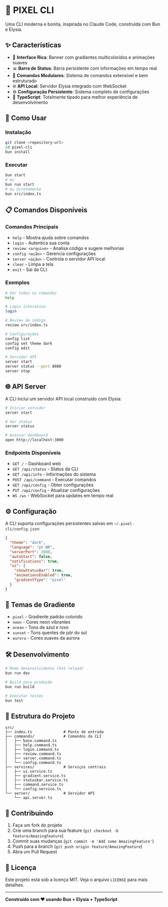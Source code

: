 # 🚀 PIXEL CLI

Uma CLI moderna e bonita, inspirada no Claude Code, construída com Bun e Elysia.

## ✨ Características

- 🎨 **Interface Rica**: Banner com gradientes multicoloridos e animações suaves
- 📊 **Barra de Status**: Barra persistente com informações em tempo real
- 🔧 **Comandos Modulares**: Sistema de comandos extensível e bem estruturado
- 🌐 **API Local**: Servidor Elysia integrado com WebSocket
- ⚙️ **Configuração Persistente**: Sistema completo de configurações
- 🎯 **TypeScript**: Totalmente tipado para melhor experiência de desenvolvimento

## 🚀 Como Usar

### Instalação

```bash
git clone <repository-url>
cd pixel-cli
bun install
```

### Executar

```bash
bun start
# ou
bun run start
# ou diretamente
bun src/index.ts
```

## 📋 Comandos Disponíveis

### Comandos Principais

- `help` - Mostra ajuda sobre comandos
- `login` - Autentica sua conta
- `review <arquivo>` - Analisa código e sugere melhorias
- `config <ação>` - Gerencia configurações
- `server <ação>` - Controla o servidor API local
- `clear` - Limpa a tela
- `exit` - Sai da CLI

### Exemplos

```bash
# Ver todos os comandos
help

# Login interativo
login

# Review de código
review src/index.ts

# Configurações
config list
config set theme dark
config edit

# Servidor API
server start
server status --port 8080
server stop
```

## 🌐 API Server

A CLI inclui um servidor API local construído com Elysia:

```bash
# Iniciar servidor
server start

# Ver status
server status

# Acessar dashboard
open http://localhost:3000
```

### Endpoints Disponíveis

- `GET /` - Dashboard web
- `GET /api/status` - Status da CLI
- `GET /api/info` - Informações do sistema
- `POST /api/command` - Executar comandos
- `GET /api/config` - Obter configurações
- `PUT /api/config` - Atualizar configurações
- `WS /ws` - WebSocket para updates em tempo real

## ⚙️ Configuração

A CLI suporta configurações persistentes salvas em `~/.pixel-cli/config.json`:

```json
{
  "theme": "dark",
  "language": "pt-BR",
  "serverPort": 3000,
  "autoStart": false,
  "notifications": true,
  "ui": {
    "showStatusBar": true,
    "animationsEnabled": true,
    "gradientType": "pixel"
  }
}
```

## 🎨 Temas de Gradiente

- `pixel` - Gradiente padrão colorido
- `neon` - Cores neon vibrantes
- `ocean` - Tons de azul e roxo
- `sunset` - Tons quentes de pôr do sol
- `aurora` - Cores suaves da aurora

## 🛠️ Desenvolvimento

```bash
# Modo desenvolvimento (hot reload)
bun run dev

# Build para produção
bun run build

# Executar testes
bun test
```

## 📁 Estrutura do Projeto

```
src/
├── index.ts              # Ponto de entrada
├── commands/             # Comandos da CLI
│   ├── base.command.ts
│   ├── help.command.ts
│   ├── login.command.ts
│   ├── review.command.ts
│   ├── server.command.ts
│   └── config.command.ts
├── services/             # Serviços centrais
│   ├── ui.service.ts
│   ├── gradient.service.ts
│   ├── statusbar.service.ts
│   ├── command.service.ts
│   └── config.service.ts
└── server/               # Servidor API
    └── api.server.ts
```

## 🤝 Contribuindo

1. Faça um fork do projeto
2. Crie uma branch para sua feature (`git checkout -b feature/AmazingFeature`)
3. Commit suas mudanças (`git commit -m 'Add some AmazingFeature'`)
4. Push para a branch (`git push origin feature/AmazingFeature`)
5. Abra um Pull Request

## 📝 Licença

Este projeto está sob a licença MIT. Veja o arquivo `LICENSE` para mais detalhes.

---

**Construído com ❤️ usando Bun + Elysia + TypeScript**
